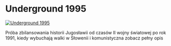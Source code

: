 Underground 1995 
=============
[![Underground 1995 ](http://vidos.pl/images/player.gif)](http://vidos.pl/underground-1995)

 Próba zbilansowania historii Jugosławii od czasów II wojny światowej po rok 1991, kiedy wybuchają walki w Słowenii i komunistyczna zobacz pełny opis
